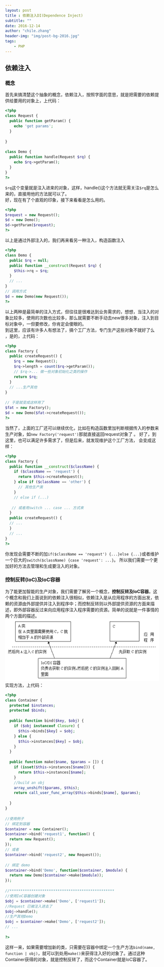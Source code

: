 ```yaml
---
layout: post
title : 依赖注入DI(Dependence Inject)
subtitle: ""
date: 2016-12-14
author: "chile.zhang"
header-img: "img/post-bg-2016.jpg"
tags:
    - PHP
---
```


## 依赖注入

### 概念
首先来搞清楚这个抽象的概念，依赖注入，按照字面的意思，就是把需要的依赖提供给要用的对象上，上代码：  

```php
<?php
class Request {
  public function getParam() {
    echo 'get params';
  }

}

class Demo {
  public function handle(Request $rq) {
    echo $rq->getParam();
  }
}
?>
```
`$rq`这个变量就是注入进来的对象，这样，handle()这个方法就无需关注`$rq`是怎么来的，直接用他的方法就可以了。  
好，现在有了个直观的印象，接下来看看是怎么用的。  

```php
<?php
$request = new Request();
$d = new Demo();
$d->getParam($request);
?>
```
以上是通过外部注入的，我们再来看另一种注入，构造函数注入  

```php
<?php
class Demo {
  public $rq = null;
  public function __construct(Request $rq) {
    $this->rq = $rq;
  }
  // ...
}
// 调用方式
$d = new Demo(new Request());
?>
```
以上两种是最简单的注入方式，但往往是很难达到业务需求的，想想，当注入的对象比较多，使用的次数也比较多，那么就需要不断手动去new很多对象，注入到目标对象中，一但要修改，你肯定会傻眼的。  
到这里，应该有许多人有想法了，搞个工厂方法，专门生产这些对象不就好了么
，是的，上代码：  

```php
<?php
class Factory {
  public createRequest() {
    $rq = new Request();
    $rq->length = count($rq->getParam());
    // $rq->... 做一些对象初始化之类的操作
    return $rq;
  }
  // ...生产其他
}

// 于是就变成这样用了
$fat = new Factory();
$d = new Demo($fat->createRequest());
?>
```
当然了，上面的工厂还可以继续优化，比如在构造函数里加判断根据传入的参数来生产对象，如`new Factory('request')`那就直接返回request对象了
。
好了，到这里，也可以满足许多需求了，但是后来，就发现维护这个工厂方法，
会变成这样：  

```php
<?php
class Factory {
  public function __construct($className) {
    if ($className == 'request') {
      return $this->createRequest();
    } else if ($className == 'other') {
      // 其他生产类
    }
    // else if (...)
    
   // 或者用switch ... case ... 方式来
  }
  public createRequest() {
  // ...
  }
  // ...
}
?>
```
你发现会需要不断的加`if($className == 'request') {...}else {...}`或者维护一个巨大的`switch($className) {case 'request': ...}`。
所以我们需要一个更加好的方法去管理和生成要注入的对象。  

### 控制反转(IoC)及IoC容器
为了能更加智能的生产对象，我们需要了解另一个概念，**控制反转及IoC容器**。这个概念和我们上面说到的依赖注入很相似，依赖注入是从应用程序的方面出发，依赖的资源由外部提供并注入到程序中；而控制反转则以外部提供资源的方面来描述，即外部容器反过来向应用程序注入程序需要的资源。简单的说就是一件事情的两个方面的描述。  
![Ioc/DI示意图](/img/in-post/2016-12-15/ioc.gif)
实现方法，上代码：  

```php
<?php
class Container {
  protected $instances;
  protected $binds;

  public function bind($key, $obj) {
    if ($obj instanceof Closure) {
      $this->binds[$key] = $obj;
    } else {
      $this->instances[$key] = $obj;
    }
  }
  
  public function make($name, $params = []) {
    if (isset($this->instances[$name])) {
      return $this->instances[$name];
    }
    //build an obj
    array_unshift($params, $this);
    return call_user_func_array($this->binds[$name], $params);
    
  }
}

//使用例子
// 绑定到容器
$container = new Container();
$container->bind('request1', function() {
  return new Request();
});
// 或者
$container->bind('request2', new Request());

// 绑定 demo
$container->bind('Demo', function($container, $module) {
  return new Demo($container->make($module));
});

//************************************************
//使用IoC容器创建对象
$obj = $container->make('Demo', ['request1']);
//Request 已被注入进去了
$obj->handle();
//生产其他Demo
$obj = $container->make('Demo', ['request2']);
// ...

?>
```

这样一来，如果需要增加新的类，只需要在容器中绑定一个生产方法`bind(name, function | obj)`，就可以到处用`make()`来获得注入好的对象了。通过这种Container获得的对象，就是控制反转了，而这个Container就是IoC容器了。
